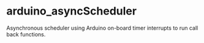 # arduino_asyncScheduler
Asynchronous scheduler using Arduino on-board timer interrupts to run call back functions.

